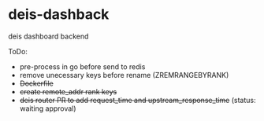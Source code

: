 # deis-dashback
deis dashboard backend

ToDo:

 * pre-process in go before send to redis
 * remove unecessary keys before rename  (ZREMRANGEBYRANK)
 * ~~Dockerfile~~
 * ~~create remote_addr rank keys~~
 * ~~deis router PR to add request_time and upstream_response_time~~ (status: waiting approval)
